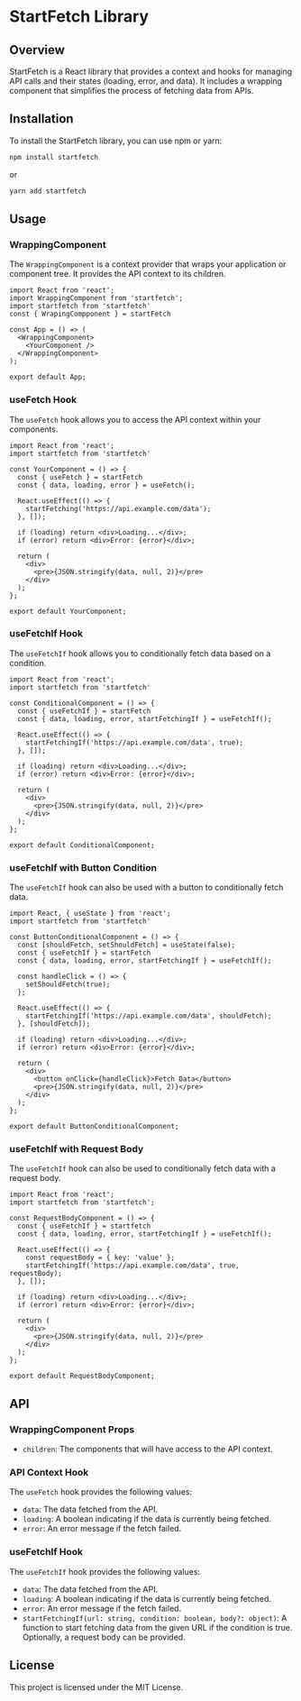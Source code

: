 # StartFetch Library

## Overview

StartFetch is a React library that provides a context and hooks for managing API calls and their states (loading, error, and data). It includes a wrapping component that simplifies the process of fetching data from APIs.

## Installation

To install the StartFetch library, you can use npm or yarn:

```bash
npm install startfetch
```

or

```bash
yarn add startfetch
```

## Usage

### WrappingComponent

The `WrappingComponent` is a context provider that wraps your application or component tree. It provides the API context to its children.

```tsx
import React from 'react';
import WrappingComponent from 'startfetch';
import startfetch from 'startfetch'
const { WrapingCompponent } = startFetch

const App = () => (
  <WrappingComponent>
    <YourComponent />
  </WrappingComponent>
);

export default App;
```

### useFetch Hook

The `useFetch` hook allows you to access the API context within your components.

```tsx
import React from 'react';
import startfetch from 'startfetch'

const YourComponent = () => {
  const { useFetch } = startFetch
  const { data, loading, error } = useFetch();

  React.useEffect(() => {
    startFetching('https://api.example.com/data');
  }, []);

  if (loading) return <div>Loading...</div>;
  if (error) return <div>Error: {error}</div>;

  return (
    <div>
      <pre>{JSON.stringify(data, null, 2)}</pre>
    </div>
  );
};

export default YourComponent;
```

### useFetchIf Hook

The `useFetchIf` hook allows you to conditionally fetch data based on a condition.

```tsx
import React from 'react';
import startfetch from 'startfetch'

const ConditionalComponent = () => {
  const { useFetchIf } = startFetch
  const { data, loading, error, startFetchingIf } = useFetchIf();

  React.useEffect(() => {
    startFetchingIf('https://api.example.com/data', true);
  }, []);

  if (loading) return <div>Loading...</div>;
  if (error) return <div>Error: {error}</div>;

  return (
    <div>
      <pre>{JSON.stringify(data, null, 2)}</pre>
    </div>
  );
};

export default ConditionalComponent;
```

### useFetchIf with Button Condition

The `useFetchIf` hook can also be used with a button to conditionally fetch data.

```tsx
import React, { useState } from 'react';
import startfetch from 'startfetch'

const ButtonConditionalComponent = () => {
  const [shouldFetch, setShouldFetch] = useState(false);
  const { useFetchIf } = startFetch
  const { data, loading, error, startFetchingIf } = useFetchIf();

  const handleClick = () => {
    setShouldFetch(true);
  };

  React.useEffect(() => {
    startFetchingIf('https://api.example.com/data', shouldFetch);
  }, [shouldFetch]);

  if (loading) return <div>Loading...</div>;
  if (error) return <div>Error: {error}</div>;

  return (
    <div>
      <button onClick={handleClick}>Fetch Data</button>
      <pre>{JSON.stringify(data, null, 2)}</pre>
    </div>
  );
};

export default ButtonConditionalComponent;
```

### useFetchIf with Request Body

The `useFetchIf` hook can also be used to conditionally fetch data with a request body.

```tsx
import React from 'react';
import startfetch from 'startfetch';

const RequestBodyComponent = () => {
  const { useFetchIf } = startfetch
  const { data, loading, error, startFetchingIf } = useFetchIf();

  React.useEffect(() => {
    const requestBody = { key: 'value' };
    startFetchingIf('https://api.example.com/data', true, requestBody);
  }, []);

  if (loading) return <div>Loading...</div>;
  if (error) return <div>Error: {error}</div>;

  return (
    <div>
      <pre>{JSON.stringify(data, null, 2)}</pre>
    </div>
  );
};

export default RequestBodyComponent;
```

## API

### WrappingComponent Props

- `children`: The components that will have access to the API context.

### API Context Hook

The `useFetch` hook provides the following values:

- `data`: The data fetched from the API.
- `loading`: A boolean indicating if the data is currently being fetched.
- `error`: An error message if the fetch failed.

### useFetchIf Hook

The `useFetchIf` hook provides the following values:

- `data`: The data fetched from the API.
- `loading`: A boolean indicating if the data is currently being fetched.
- `error`: An error message if the fetch failed.
- `startFetchingIf(url: string, condition: boolean, body?: object)`: A function to start fetching data from the given URL if the condition is true. Optionally, a request body can be provided.

## License

This project is licensed under the MIT License.